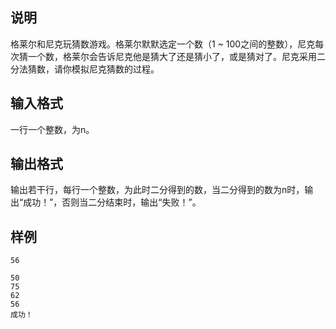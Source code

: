 <h2>说明</h2>

格莱尔和尼克玩猜数游戏。格莱尔默默选定一个数（1 ~ 100之间的整数），尼克每次猜一个数，格莱尔会告诉尼克他是猜大了还是猜小了，或是猜对了。尼克采用二分法猜数，请你模拟尼克猜数的过程。
<h2>输入格式</h2>

一行一个整数，为n。

<h2>输出格式</h2>

输出若干行，每行一个整数，为此时二分得到的数，当二分得到的数为n时，输出“成功！”，否则当二分结束时，输出“失败！”。

<h2>样例</h2>
<pre><code class="language-input1">56</code></pre><pre><code class="language-output1">50
75
62
56
成功！</code></pre>
